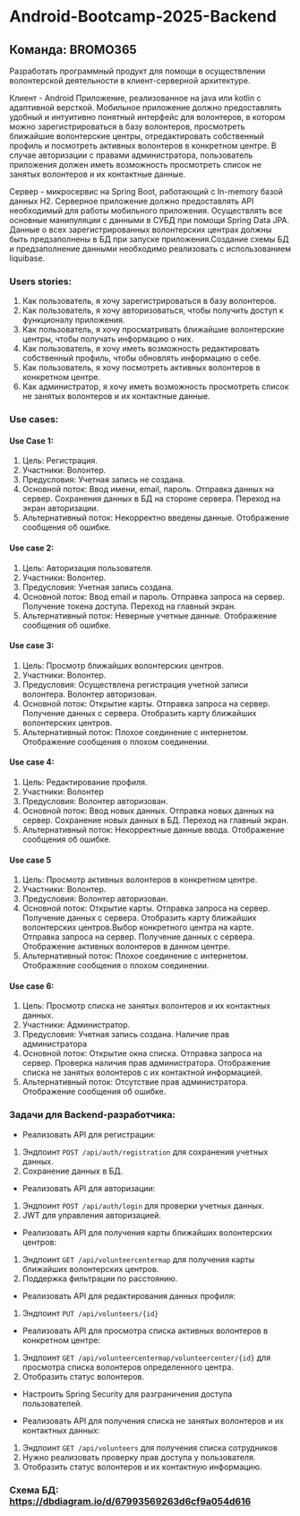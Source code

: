 # Android-Bootcamp-2025-Backend
## Команда: BROMO365

Разработать программный продукт для помощи в осуществлении волонтерской деятельности в клиент-серверной архитектуре.

Клиент - Android Приложение, реализованное на java или kotlin с адаптивной версткой.
Мобильное приложение должно предоставлять удобный и интуитивно понятный интерфейс для волонтеров, в котором можно зарегистрироваться в базу волонтеров, просмотреть ближайшие волонтерские центры, отредактировать собственный профиль и посмотреть активных волонтеров в конкретном центре. В случае авторизации с правами администратора, пользователь приложения должен иметь возможность просмотреть список не занятых волонтеров и их контактные данные.

Сервер - микросервис на Spring Boot, работающий с In-memory базой данных H2.
Серверное приложение должно предоставлять API необходимый для работы мобильного приложения. Осуществлять все основные манипуляции с данными в СУБД при помощи Spring Data JPA. Данные о всех зарегистрированных волонтерских центрах должны быть предзаполнены в БД при запуске приложения.Создание схемы БД и предзаполнение данными необходимо реализовать с использованием liquibase.

### Users stories:
1. Как пользователь, я хочу зарегистрироваться в базу волонтеров.
2. Как пользователь, я хочу авторизоваться, чтобы получить доступ к функционалу приложения.
3. Как пользователь, я хочу просматривать ближайшие волонтерские центры, чтобы получать информацию о них.
4. Как пользователь, я хочу иметь возможность редактировать собственный профиль, чтобы обновлять информацию о себе.
5. Как пользователь, я хочу посмотреть активных волонтеров в конкретном центре.
6. Как администратор, я хочу иметь возможность просмотреть список не занятых волонтеров и их контактные данные.

### Use cases:
#### Use Case 1:
1. Цель: Регистрация.
2. Участники: Волонтер.
3. Предусловия: Учетная запись не создана.
4. Основной поток: Ввод имени, email, пароль. Отправка данных на сервер. Сохранения данных в БД на стороне сервера. Переход на экран авторизации.
5. Альтернативный поток: Некорректно введены данные. Отображение сообщения об ошибке.
#### Use case 2:
1. Цель: Авторизация пользователя.
2. Участники: Волонтер.
3. Предусловия: Учетная запись создана.
4. Основной поток: Ввод email и пароль. Отправка запроса на сервер. Получение токена доступа. Переход на главный экран.
5. Альтернативный поток: Неверные учетные данные. Отображение сообщения об ошибке.
#### Use case 3:
1. Цель: Просмотр ближайших волонтерских центров.
2. Участники: Волонтер.
3. Предусловия: Осуществлена регистрация учетной записи волонтера. Волонтер авторизован.
4. Основной поток: Открытие карты. Отправка запроса на сервер. Получение данных с сервера. Отобразить карту ближайших волонтерских центров.
5. Альтернативный поток: Плохое соединение с интернетом. Отображение сообщения о плохом соединении.
#### Use case 4:
1. Цель: Редактирование профиля.
2. Участники: Волонтер
3. Предусловия: Волонтер авторизован.
4. Основной поток: Ввод новых данных. Отправка новых данных на сервер. Сохранение новых данных в БД. Переход на главный экран.
5. Альтернативный поток: Некорректные данные ввода. Отображение сообщения об ошибке.
#### Use case 5
1. Цель: Просмотр активных волонтеров в конкретном центре.
2. Участники: Волонтер.
3. Предусловия: Волонтер авторизован.
4. Основной поток: Открытие карты. Отправка запроса на сервер. Получение данных с сервера. Отобразить карту ближайших волонтерских центров.Выбор конкретного центра на карте. Отправка запроса на сервер. Получение данных с сервера. Отображение активных волонтеров в данном центре.
5. Альтернативный поток: Плохое соединение с интернетом. Отображение сообщения о плохом соединении.
#### Use case 6:
1. Цель: Просмотр списка не занятых волонтеров и их контактных данных.
2. Участники: Администратор.
3. Предусловия: Учетная запись создана. Наличие прав администратора
4. Основной поток: Открытие окна списка. Отправка запроса на сервер. Проверка наличия прав администратора. Отображение списка не занятых волонтеров с их контактной информацией.
5. Альтернативный поток: Отсутствие прав администратора. Отображение сообщения об ошибке.
### Задачи для Backend-разработчика:
* Реализовать API для регистрации:
1. Эндпоинт `POST /api/auth/registration` для сохранения учетных данных.
2. Сохранение данных в БД.
* Реализовать API для авторизации:
1. Эндпоинт `POST /api/auth/login` для проверки учетных данных.
2. JWT для управления авторизацией.
* Реализовать API для получения карты ближайших волонтерских центров:
1. Эндпоинт `GET /api/volunteercentermap` для получения карты ближайших волонтерских центров.
2. Поддержка фильтрации по расстоянию.
*  Реализовать API для редактирования данных профиля:
1. Эндпоинт `PUT /api/volunteers/{id}` 
* Реализовать API для просмотра списка активных волонтеров в конкретном центре:
1. Эндпоинт `GET /api/volunteercentermap/volunteercenter/{id}` для просмотра списка волонтеров определенного центра.
2. Отобразить статус волонтеров.
* Настроить Spring Security для разграничения доступа пользователей.


* Реализовать API для получения списка не занятых волонтеров и их контактных данных:
1. Эндпоинт `GET /api/volunteers` для получения списка сотрудников
2. Нужно реализовать проверку прав доступа у пользователя.
3. Отобразить статус волонтеров и их контактную информацию.

### Схема БД: https://dbdiagram.io/d/67993569263d6cf9a054d616